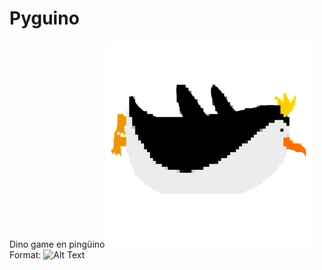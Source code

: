 # Pyguino
Dino game en pingüino
![Rerpesentado por:](/resources/lolly.png)
Format: ![Alt Text](url)
